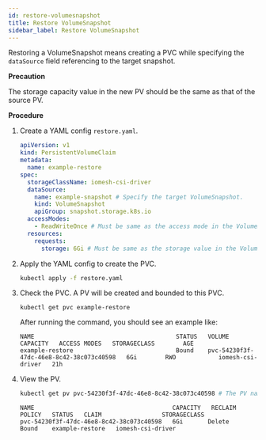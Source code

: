 ```yaml
---
id: restore-volumesnapshot
title: Restore VolumeSnapshot
sidebar_label: Restore VolumeSnapshot
---
```



Restoring a VolumeSnapshot means creating a PVC while specifying the `dataSource` field referencing to the target snapshot. 

**Precaution**

The storage capacity value in the new PV should be the same as that of the source PV.

**Procedure**

1. Create a YAML config `restore.yaml`. 

    ```yaml
    apiVersion: v1
    kind: PersistentVolumeClaim
    metadata:
      name: example-restore 
    spec:
      storageClassName: iomesh-csi-driver 
      dataSource:
        name: example-snapshot # Specify the target VolumeSnapshot.
        kind: VolumeSnapshot
        apiGroup: snapshot.storage.k8s.io
      accessModes:
        - ReadWriteOnce # Must be same as the access mode in the VolumeSnapshot.
      resources:
        requests:
          storage: 6Gi # Must be same as the storage value in the VolumeSnapshot.
    ```

2. Apply the YAML config to create the PVC.

    ```bash
    kubectl apply -f restore.yaml
    ```
3. Check the PVC. A PV will be created and bounded to this PVC.

    ```
    kubectl get pvc example-restore
    ```
   After running the command, you should see an example like:
    ```output
    NAME                                        STATUS   VOLUME                                     CAPACITY   ACCESS MODES   STORAGECLASS        AGE
    example-restore                             Bound    pvc-54230f3f-47dc-46e8-8c42-38c073c40598   6Gi        RWO            iomesh-csi-driver   21h   
    ```
4. View the PV. 
    ```bash
    kubectl get pv pvc-54230f3f-47dc-46e8-8c42-38c073c40598 # The PV name you get in Step 3.
    ```
    ```output
    NAME                                       CAPACITY   RECLAIM POLICY   STATUS   CLAIM                 STORAGECLASS
    pvc-54230f3f-47dc-46e8-8c42-38c073c40598   6Gi       Delete           Bound    example-restore   iomesh-csi-driver
    ```